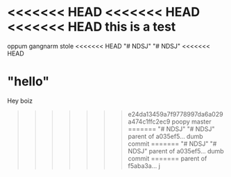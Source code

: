 <<<<<<< HEAD
<<<<<<< HEAD
<<<<<<< HEAD
this is a test
=======
oppum gangnarm stole <<<<<<< HEAD
"# NDSJ" 
"# NDSJ" 
<<<<<<< HEAD

"hello"
=======
Hey boiz
>>>>>>> e24da13459a7f9778997da6a029a474c1ffc2ec9
poopy
>>>>>>> master
=======
"# NDSJ" 
"# NDSJ" 
>>>>>>> parent of a035ef5... dumb commit
=======
"# NDSJ" 
"# NDSJ" 
>>>>>>> parent of a035ef5... dumb commit
=======
>>>>>>> parent of f5aba3a... j
